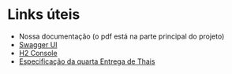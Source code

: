 # Links úteis

- Nossa documentação (o pdf está na parte principal do projeto)
- [Swagger UI](http://localhost:8080/swagger-ui/index.html#/)
- [H2 Console](http://localhost:8080/h2-console)
- [Especificação da quarta Entrega de Thais](https://classroom.google.com/u/0/c/NjcwNDgxOTkwODA3/m/NjcwNDgxOTkwOTUy/details)
